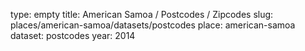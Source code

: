 type: empty
title: American Samoa / Postcodes / Zipcodes
slug: places/american-samoa/datasets/postcodes
place: american-samoa
dataset: postcodes
year: 2014
